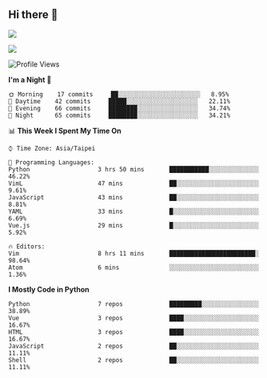 ## Hi there 👋

![](https://github-readme-stats.vercel.app/api?username=CSY54&theme=nord&show_icons=true)

![](https://github-readme-stats.vercel.app/api/top-langs/?username=CSY54&theme=nord&layout=compact&card_width=445)

<!--START_SECTION:waka-->
![Profile Views](http://img.shields.io/badge/Profile%20Views-4-blue)

**I'm a Night 🦉** 

```text
🌞 Morning    17 commits     ██░░░░░░░░░░░░░░░░░░░░░░░   8.95% 
🌆 Daytime    42 commits     █████░░░░░░░░░░░░░░░░░░░░   22.11% 
🌃 Evening    66 commits     ████████░░░░░░░░░░░░░░░░░   34.74% 
🌙 Night      65 commits     ████████░░░░░░░░░░░░░░░░░   34.21%

```


📊 **This Week I Spent My Time On** 

```text
⌚︎ Time Zone: Asia/Taipei

💬 Programming Languages: 
Python                   3 hrs 50 mins       ███████████░░░░░░░░░░░░░░   46.22% 
VimL                     47 mins             ██░░░░░░░░░░░░░░░░░░░░░░░   9.61% 
JavaScript               43 mins             ██░░░░░░░░░░░░░░░░░░░░░░░   8.81% 
YAML                     33 mins             █░░░░░░░░░░░░░░░░░░░░░░░░   6.69% 
Vue.js                   29 mins             █░░░░░░░░░░░░░░░░░░░░░░░░   5.92%

🔥 Editors: 
Vim                      8 hrs 11 mins       ████████████████████████░   98.64% 
Atom                     6 mins              ░░░░░░░░░░░░░░░░░░░░░░░░░   1.36%

```

**I Mostly Code in Python** 

```text
Python                   7 repos             █████████░░░░░░░░░░░░░░░░   38.89% 
Vue                      3 repos             ████░░░░░░░░░░░░░░░░░░░░░   16.67% 
HTML                     3 repos             ████░░░░░░░░░░░░░░░░░░░░░   16.67% 
JavaScript               2 repos             ██░░░░░░░░░░░░░░░░░░░░░░░   11.11% 
Shell                    2 repos             ██░░░░░░░░░░░░░░░░░░░░░░░   11.11%

```



<!--END_SECTION:waka-->

<!--
**CSY54/CSY54** is a ✨ _special_ ✨ repository because its `README.md` (this file) appears on your GitHub profile.

Here are some ideas to get you started:

- 🔭 I’m currently working on ...
- 🌱 I’m currently learning ...
- 👯 I’m looking to collaborate on ...
- 🤔 I’m looking for help with ...
- 💬 Ask me about ...
- 📫 How to reach me: ...
- 😄 Pronouns: ...
- ⚡ Fun fact: ...
-->
